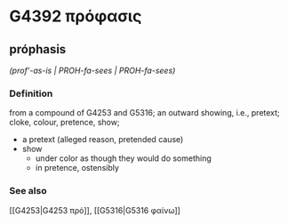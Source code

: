# G4392 πρόφασις

## próphasis

_(prof'-as-is | PROH-fa-sees | PROH-fa-sees)_

### Definition

from a compound of G4253 and G5316; an outward showing, i.e., pretext; cloke, colour, pretence, show; 

- a pretext (alleged reason, pretended cause)
- show
  - under color as though they would do something
  - in pretence, ostensibly

### See also

[[G4253|G4253 πρό]], [[G5316|G5316 φαίνω]]
